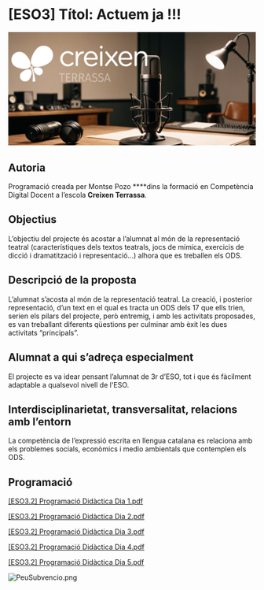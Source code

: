 # [ESO3] Títol: Actuem ja !!!

![PortadaCreixen](PortadaCreixen.png)

## **Autoria**

Programació creada per Montse Pozo ****dins la formació en Competència Digital Docent a l’escola **Creixen Terrassa**.

## **Objectius**

L’objectiu del projecte és acostar a l’alumnat al món de la representació teatral (característiques dels textos teatrals, jocs de mímica, exercicis de dicció i dramatització i representació…) alhora que es treballen els ODS.

## **Descripció de la proposta**

L’alumnat s’acosta al món de la representació teatral. La creació, i posterior representació, d’un text en el qual es tracta un ODS dels 17 que ells trien, serien els pilars del projecte, però entremig, i amb les activitats proposades, es van treballant diferents qüestions per culminar amb èxit les dues activitats “principals”.

## **Alumnat a qui s’adreça especialment**

El projecte es va idear pensant l’alumnat de 3r d’ESO, tot i que és fàcilment adaptable a qualsevol nivell de l'ESO.

## **Interdisciplinarietat, transversalitat, relacions amb l’entorn**

La competència de l’expressió escrita en llengua catalana es relaciona amb els problemes socials, econòmics i medio ambientals que contemplen els ODS.

## Programació

[[ESO3.2] Programació Didàctica Dia 1.pdf](%5BESO3%5D%20Ti%CC%81tol%20Actuem%20ja%20!!!%20461202f4b9b848faadfbfd79039ece12/ESO3.2_Programaci_Didctica_Dia_1.pdf)

[[ESO3.2] Programació Didàctica Dia 2.pdf](%5BESO3%5D%20Ti%CC%81tol%20Actuem%20ja%20!!!%20461202f4b9b848faadfbfd79039ece12/ESO3.2_Programaci_Didctica_Dia_2.pdf)

[[ESO3.2] Programació Didàctica Dia 3.pdf](%5BESO3%5D%20Ti%CC%81tol%20Actuem%20ja%20!!!%20461202f4b9b848faadfbfd79039ece12/ESO3.2_Programaci_Didctica_Dia_3.pdf)

[[ESO3.2] Programació Didàctica Dia 4.pdf](%5BESO3%5D%20Ti%CC%81tol%20Actuem%20ja%20!!!%20461202f4b9b848faadfbfd79039ece12/ESO3.2_Programaci_Didctica_Dia_4.pdf)

[[ESO3.2] Programació Didàctica Dia 5.pdf](%5BESO3%5D%20Ti%CC%81tol%20Actuem%20ja%20!!!%20461202f4b9b848faadfbfd79039ece12/ESO3.2_Programaci_Didctica_Dia_5.pdf)

![PeuSubvencio.png](PeuSubvenci%C3%B3.png)
